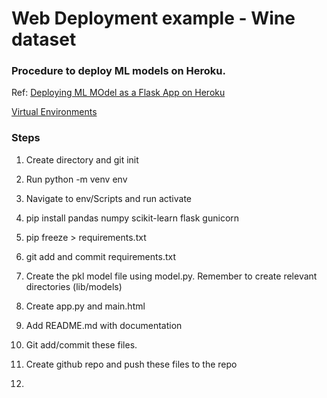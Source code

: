 # Web Deployment example - Wine dataset

### Procedure to deploy ML models on Heroku.

Ref: [Deploying ML MOdel as a Flask App on Heroku](https://medium.com/analytics-vidhya/deploying-a-machine-learning-model-as-a-flask-app-on-heroku-part-1-b5e194fed16d)

[Virtual Environments](https://realpython.com/python-virtual-environments-a-primer/)

### Steps
1. Create directory and git init
2. Run python -m venv env  
3. Navigate to env/Scripts and run activate
4. pip install pandas numpy scikit-learn flask gunicorn
5. pip freeze > requirements.txt
6. git add and commit requirements.txt

7. Create the pkl model file using model.py. Remember to create relevant directories (lib/models)
8. Create app.py and main.html
9. Add README.md with documentation
10. Git add/commit these files.
11. Create github repo and push these files to the repo

12. 

